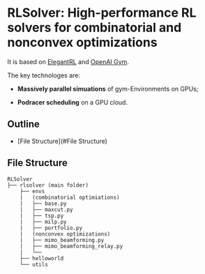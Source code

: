 # RLSolver: High-performance RL solvers for combinatorial and nonconvex optimizations

It is based on [ElegantRL](https://github.com/AI4Finance-Foundation/ElegantRL) and [OpenAI Gym](https://github.com/openai/gym).

The key technologes are: 

- **Massively parallel simuations** of gym-Environments on GPUs;

- **Podracer scheduling** on a GPU cloud.


## Outline

- [File Structure](#File Structure)

## File Structure

```
RLSolver
├── rlsolver (main folder)
    ├── envs
    |   (combinatorial optimiations)
    |   ├── base.py
    |   ├── maxcut.py
    |   ├── tsp.py
    |   ├── milp.py
    |   ├── portfolio.py
    |   (nonconvex optimizations)
    |   ├── mimo_beamforming.py
    |   ├── mimo_beamforming_relay.py
    |   └── 
    ├── helloworld
    └── utils


```
